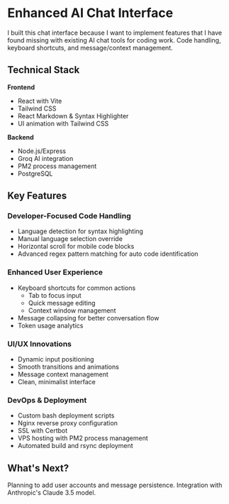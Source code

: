# Enhanced AI Chat Interface

I built this chat interface because I want to implement features that I have found missing with existing AI chat tools for coding work. Code handling, keyboard shortcuts, and message/context management.

## Technical Stack

**Frontend**
- React with Vite
- Tailwind CSS
- React Markdown & Syntax Highlighter
- UI animation with Tailwind CSS

**Backend**
- Node.js/Express
- Groq AI integration
- PM2 process management
- PostgreSQL

## Key Features

### Developer-Focused Code Handling
- Language detection for syntax highlighting
- Manual language selection override
- Horizontal scroll for mobile code blocks
- Advanced regex pattern matching for auto code identification

### Enhanced User Experience
- Keyboard shortcuts for common actions
  - Tab to focus input
  - Quick message editing
  - Context window management
- Message collapsing for better conversation flow
- Token usage analytics

### UI/UX Innovations
- Dynamic input positioning
- Smooth transitions and animations
- Message context management
- Clean, minimalist interface

### DevOps & Deployment
- Custom bash deployment scripts
- Nginx reverse proxy configuration
- SSL with Certbot
- VPS hosting with PM2 process management
- Automated build and rsync deployment

## What's Next?
Planning to add user accounts and message persistence. Integration with Anthropic's Claude 3.5 model.
